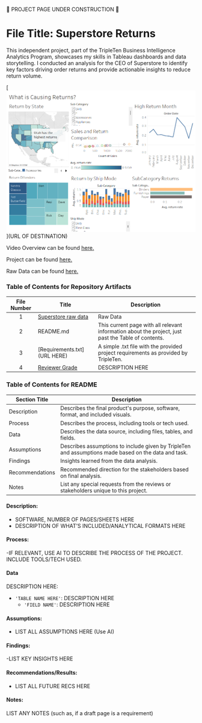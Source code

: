 🚧 PROJECT PAGE UNDER CONSTRUCTION 🚧

# File Title: Superstore Returns 

This independent project, part of the TripleTen Business Intelligence Analytics Program, showcases my skills in Tableau dashboards and data storytelling.
I conducted an analysis for the CEO of Superstore to identify key factors driving order returns and provide actionable insights to reduce return volume.


[<img src="https://github.com/SakinahJ/Data_Projects_TripleTen/blob/main/Images/sprint5dashboard.png" alt="First Sheet of Project**">](URL OF DESTINATION)

Video Overview can be found <a href='https://www.youtube.com/watch?v=CWi3l8SP6xs'><u>here</u>.</a>

Project can be found <a href='https://public.tableau.com/views/Sprint5ProjectEdited/Story1?:language=en-US&:sid=&:redirect=auth&:display_count=n&:origin=viz_share_link'><u>here</u>.</a>

Raw Data can be found <a href='https://docs.google.com/spreadsheets/d/12VWYzMGzCs2y1U4VyKe-Jlu0EI3dMkJPdAqE4jwFqsM/edit?usp=sharing'><u>here</u>.</a>

### Table of Contents for Repository Artifacts
| File Number | Title | Description |
| :-----------: | ----------- |----------- |
| 1 | [Superstore raw data](https://docs.google.com/spreadsheets/d/12VWYzMGzCs2y1U4VyKe-Jlu0EI3dMkJPdAqE4jwFqsM/edit?usp=sharing) | Raw Data |
| 2 | README.md | This current page with all relevant information about the project, just past the Table of contents. |
| 3 | [Requirements.txt](URL HERE) | A simple .txt file with the provided project requirements as provided by TripleTen. |
| 4 | [Reviewer Grade](https://github.com/SakinahJ/Data_Projects_TripleTen/blob/main/Images/reviewergradesuperstorereturn.png) | DESCRIPTION HERE |


### Table of Contents for README
| Section Title | Description |
| ----------- |----------- |
| Description | Describes the final product's purpose, software, format, and included visuals. |
| Process | Describes the process, including tools or tech used. |
| Data | Describes the data source, including files, tables, and fields. |
| Assumptions | Describes assumptions to include given by TripleTen and assumptions made based on the data and task. |
| Findings | Insights learned from the data analysis. |
| Recommendations | Recommended direction for the stakeholders based on final analysis. |
| Notes | List any special requests from the reviews or stakeholders unique to this project. |

#### Description:
- SOFTWARE, NUMBER OF PAGES/SHEETS HERE
- DESCRIPTION OF WHAT’S INCLUDED/ANALYTICAL FORMATS HERE

#### Process:
-IF RELEVANT, USE AI TO DESCRIBE THE PROCESS OF THE PROJECT. INCLUDE TOOLS/TECH USED.

#### Data
DESCRIPTION HERE:
- `'TABLE NAME HERE'`: DESCRIPTION HERE
    - `'FIELD NAME'`: DESCRIPTION HERE

#### Assumptions:
- LIST ALL ASSUMPTIONS HERE (Use AI)


#### Findings:
-LIST KEY INSIGHTS HERE

#### Recommendations/Results:
- LIST ALL FUTURE RECS HERE

#### Notes:
LIST ANY NOTES (such as, if a draft page is a requirement)

